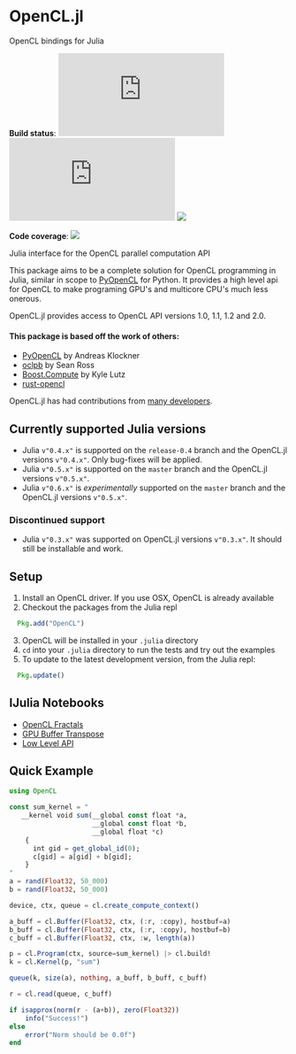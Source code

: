 # OpenCL.jl

OpenCL bindings for Julia

**Build status**: [![][buildbot-julia05-img]][buildbot-julia05-url] [![][buildbot-julia06-img]][buildbot-julia06-url] [![][buildbot-travis-img]][buildbot-travis-url]

**Code coverage**: [![](https://img.shields.io/coveralls/JuliaGPU/OpenCL.jl.png)](https://coveralls.io/r/JuliaGPU/OpenCL.jl?branch=master)

[buildbot-julia05-img]: http://ci.maleadt.net/shields/build.php?builder=OpenCL-julia05-x86-64bit&name=julia%200.5
[buildbot-julia05-url]: http://ci.maleadt.net/shields/url.php?builder=OpenCL-julia05-x86-64bit
[buildbot-julia06-img]: http://ci.maleadt.net/shields/build.php?builder=OpenCL-julia06-x86-64bit&name=julia%200.6
[buildbot-julia06-url]: http://ci.maleadt.net/shields/url.php?builder=OpenCL-julia06-x86-64bit
[buildbot-travis-img]: https://travis-ci.org/JuliaGPU/OpenCL.jl.svg?branch=master
[buildbot-travis-url]: https://travis-ci.org/JuliaGPU/OpenCL.jl?branch=master

Julia interface for the OpenCL parallel computation API

This package aims to be a complete solution for OpenCL programming in Julia, similar in scope to [PyOpenCL] for Python.
It provides a high level api for OpenCL to make programing GPU's and multicore CPU's much less onerous.

OpenCL.jl provides access to OpenCL API versions 1.0, 1.1, 1.2 and 2.0.

#### This package is based off the work of others:
  * [PyOpenCL] by Andreas Klockner
  * [oclpb]    by Sean Ross
  * [Boost.Compute] by Kyle Lutz
  * [rust-opencl]

[PyOpenCL]: http://mathema.tician.de/software/pyopencl/
[oclpb]: https://github.com/srossross/oclpb
[Boost.Compute]:https://github.com/kylelutz/compute
[rust-opencl]: https://github.com/luqmana/rust-opencl

OpenCL.jl has had contributions from [many developers](https://github.com/JuliaGPU/OpenCL.jl/graphs/contributors).

## Currently supported Julia versions
- Julia `v"0.4.x"` is supported on the `release-0.4` branch and the OpenCL.jl versions `v"0.4.x"`. Only bug-fixes will be applied.
- Julia `v"0.5.x"` is supported on the `master` branch and the OpenCL.jl versions `v"0.5.x"`.
- Julia `v"0.6.x"` is *experimentally* supported on the `master` branch and the OpenCL.jl versions `v"0.5.x"`.

### Discontinued support
- Julia `v"0.3.x"` was supported on OpenCL.jl versions `v"0.3.x"`. It should still be installable and work.

## Setup
1. Install an OpenCL driver. If you use OSX, OpenCL is already available
2. Checkout the packages from the Julia repl

```julia
  Pkg.add("OpenCL")
```

3. OpenCL will be installed in your ``.julia`` directory
4. ``cd`` into your ``.julia`` directory to run the tests and try out the examples
5. To update to the latest development version, from the Julia repl:

```julia
  Pkg.update()
```

## IJulia Notebooks
  * [OpenCL Fractals]
  * [GPU Buffer Transpose]
  * [Low Level API]

[OpenCL Fractals]:http://nbviewer.ipython.org/7517923
[GPU Buffer Transpose]:http://nbviewer.ipython.org/7517952
[Low Level API]:http://nbviewer.ipython.org/7452048

## Quick Example

```julia
using OpenCL

const sum_kernel = "
   __kernel void sum(__global const float *a,
                     __global const float *b,
                     __global float *c)
    {
      int gid = get_global_id(0);
      c[gid] = a[gid] + b[gid];
    }
"
a = rand(Float32, 50_000)
b = rand(Float32, 50_000)

device, ctx, queue = cl.create_compute_context()

a_buff = cl.Buffer(Float32, ctx, (:r, :copy), hostbuf=a)
b_buff = cl.Buffer(Float32, ctx, (:r, :copy), hostbuf=b)
c_buff = cl.Buffer(Float32, ctx, :w, length(a))

p = cl.Program(ctx, source=sum_kernel) |> cl.build!
k = cl.Kernel(p, "sum")

queue(k, size(a), nothing, a_buff, b_buff, c_buff)

r = cl.read(queue, c_buff)

if isapprox(norm(r - (a+b)), zero(Float32))
    info("Success!")
else
    error("Norm should be 0.0f")
end
```
